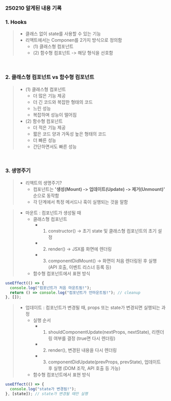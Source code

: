 ### 250210 알게된 내용 기록

### 1. Hooks

> - 클래스 없이 state를 사용할 수 있는 기능
> - 리액트에서는 Componen를 2가지 방식으로 정의함
>   - (1) 클래스형 컴포넌트
>   - (2) 함수형 컴포넌트 -> 해당 형식을 선호함 

<br>

### 2. 클래스형 컴포넌트 vs 함수형 컴포넌트 
> - (1) 클래스형 컴포넌트 
>   - 더 많은 기능 제공
>   - 더 긴 코드와 복잡한 형태의 코드
>   - 느린 성능 
>   - 복잡하며 성능이 떨어짐
> - (2) 함수형 컴포넌트 
>   - 더 적은 기능 제공
>   - 짧은 코드 양과 가독성 높은 형태의 코드
>   - 더 빠른 성능 
>   - 간단하면서도 빠른 성능 

<br>

### 3. 생명주기 

> - 리액트의 생명주기? 
>   - 컴포넌트는 <strong>'생성(Mount) -> 업데이트(Update) -> 제거(Unmount)' </strong> 순으로 동작함
>   - 각 단계에서 특정 메서드나 훅이 실행되는 것을 말함 

> - 마운트 : 컴포넌트가 생성될 때
>   - 클래스형 컴포넌트 
>       - 1. constructor() → 초기 state 및 클래스형 컴포넌트의 초기 설정
>       - 2. render() → JSX를 화면에 렌더링
>       - 3. componentDidMount() → 화면이 처음 렌더링된 후 실행 (API 호출, 이벤트 리스너 등록 등)
>   - 함수형 컴포넌트에서 표현 방식 

```javascript
useEffect(() => {
  console.log("컴포넌트가 처음 마운트됨!");
  return () => console.log("컴포넌트가 언마운트됨!"); // cleanup
}, []);
```

> - 업데이트 : 컴포넌트가 변경될 때, props 또는 state가 변경되면 실행되는 과정
>   - 실행 순서 
>       - 1. shouldComponentUpdate(nextProps, nextState), 리렌더링 여부를 결정 (true면 다시 렌더링)
>       - 2. render(), 변경된 내용을 다시 렌더링
>       - 3. componentDidUpdate(prevProps, prevState), 업데이트 후 실행 (DOM 조작, API 호출 등 가능)
>   - 함수형 컴포넌트에서 표현 방식 
```javascript 
useEffect(() => {
  console.log("state가 변경됨!");
}, [state]); // state가 변경될 때만 실행
```

